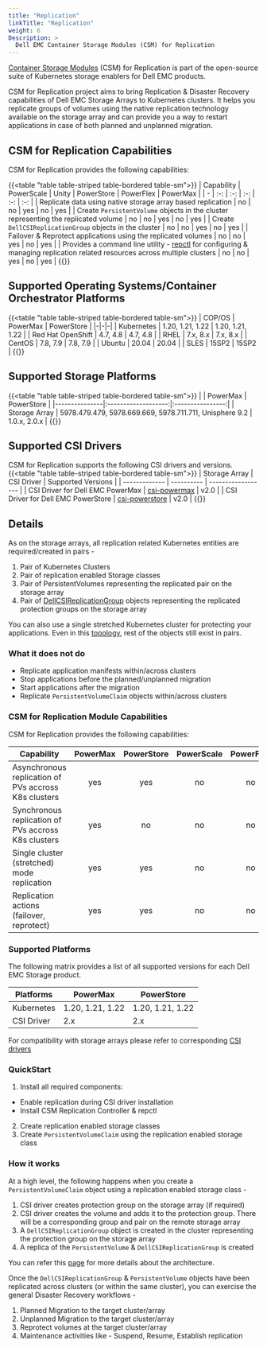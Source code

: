 ```yaml
---
title: "Replication"
linkTitle: "Replication"
weight: 6
Description: >
  Dell EMC Container Storage Modules (CSM) for Replication
---
```

[Container Storage Modules](https://github.com/dell/csm) (CSM) for Replication is part of the  open-source suite of Kubernetes storage enablers for Dell EMC products. 

CSM for Replication project aims to bring Replication & Disaster Recovery capabilities of Dell EMC Storage Arrays to Kubernetes clusters.
It helps you replicate groups of volumes using the native replication technology available on the storage array and can provide you a way to restart
applications in case of both planned and unplanned migration.

## CSM for Replication Capabilities

CSM for Replication provides the following capabilities:

{{<table "table table-striped table-bordered table-sm">}}
| Capability | PowerScale | Unity | PowerStore | PowerFlex | PowerMax |
| - | :-: | :-: | :-: | :-: | :-: |
| Replicate data using native storage array based replication | no | no | yes | no | yes |
| Create `PersistentVolume` objects in the cluster representing the replicated volume | no |  no | yes | no | yes |
| Create `DellCSIReplicationGroup` objects in the cluster | no |  no | yes | no | yes |
| Failover & Reprotect applications using the replicated volumes | no |  no | yes | no | yes |
| Provides a command line utility - [repctl](tools) for configuring & managing replication related resources across multiple clusters | no | no | yes | no | yes |
{{</table>}}

## Supported Operating Systems/Container Orchestrator Platforms

{{<table "table table-striped table-bordered table-sm">}}
| COP/OS | PowerMax | PowerStore |
|-|-|-|
| Kubernetes    | 1.20, 1.21, 1.22 | 1.20, 1.21, 1.22 |
| Red Hat OpenShift | 4.7, 4.8 | 4.7, 4.8 |
| RHEL          |     7.x, 8.x      |     7.x, 8.x      |
| CentOS        |     7.8, 7.9     |     7.8, 7.9     |
| Ubuntu        |       20.04      |       20.04      |
| SLES          |        15SP2        |        15SP2        |
{{</table>}}

## Supported Storage Platforms

{{<table "table table-striped table-bordered table-sm">}}
|               | PowerMax | PowerStore |
|---------------|:-------------------:|:----------------:|
| Storage Array | 5978.479.479, 5978.669.669, 5978.711.711, Unisphere 9.2 | 1.0.x, 2.0.x |
{{</table>}}

## Supported CSI Drivers

CSM for Replication supports the following CSI drivers and versions.
{{<table "table table-striped table-bordered table-sm">}}
| Storage Array | CSI Driver | Supported Versions |
| ------------- | ---------- | ------------------ |
| CSI Driver for Dell EMC PowerMax | [csi-powermax](https://github.com/dell/csi-powermax) | v2.0 |
| CSI Driver for Dell EMC PowerStore | [csi-powerstore](https://github.com/dell/csi-powerstore) | v2.0 |
{{</table>}}

## Details

As on the storage arrays, all replication related Kubernetes entities are required/created in pairs -
1. Pair of Kubernetes Clusters
2. Pair of replication enabled Storage classes
3. Pair of PersistentVolumes representing the replicated pair on the storage array
4. Pair of [DellCSIReplicationGroup](architecture/#dellcsireplicationgroup) objects representing the replicated protection groups on the storage array

You can also use a single stretched Kubernetes cluster for protecting your applications. Even in this [topology](cluster-topologies), rest of
the objects still exist in pairs.

### What it does not do
* Replicate application manifests within/across clusters
* Stop applications before the planned/unplanned migration
* Start applications after the migration
* Replicate `PersistentVolumeClaim` objects within/across clusters

### CSM for Replication Module Capabilities

CSM for Replication provides the following capabilities:

| Capability | PowerMax | PowerStore | PowerScale | PowerFlex | Unity |
| - | :-: | :-: | :-: | :-: | :-: |
| Asynchronous replication of PVs accross K8s clusters | yes | yes | no | no | no |
| Synchronous replication of PVs accross K8s clusters | yes | no | no | no | no |
| Single cluster (stretched) mode replication | yes |  yes | no | no | no |
| Replication actions (failover, reprotect) | yes | yes | no | no | no | 

### Supported Platforms

The following matrix provides a list of all supported versions for each Dell EMC Storage product.

| Platforms | PowerMax | PowerStore |
| -------- | --------- | --------- |
| Kubernetes | 1.20, 1.21, 1.22  | 1.20, 1.21, 1.22 |
| CSI Driver | 2.x | 2.x |

For compatibility with storage arrays please refer to corresponding [CSI drivers](../csidriver/#features-and-capabilities)

### QuickStart
1. Install all required components:
  * Enable replication during CSI driver installation
  * Install CSM Replication Controller & repctl
2. Create replication enabled storage classes
3. Create `PersistentVolumeClaim` using the replication enabled storage class

### How it works
At a high level, the following happens when you create a `PersistentVolumeClaim` object using a replication enabled storage class -
1. CSI driver creates protection group on the storage array (if required)
2. CSI driver creates the volume and adds it to the protection group. There will be a corresponding group and pair on the remote storage array
3. A `DellCSIReplicationGroup` object is created in the cluster representing the protection group on the storage array
4. A replica of the `PersistentVolume` & `DellCSIReplicationGroup` is created

You can refer this [page](architecture) for more details about the architecture.

Once the `DellCSIReplicationGroup` & `PersistentVolume` objects have been replicated across clusters (or within the same cluster), you
can exercise the general Disaster Recovery workflows -
1. Planned Migration to the target cluster/array
2. Unplanned Migration to the target cluster/array
3. Reprotect volumes at the target cluster/array
4. Maintenance activities like - Suspend, Resume, Establish replication

